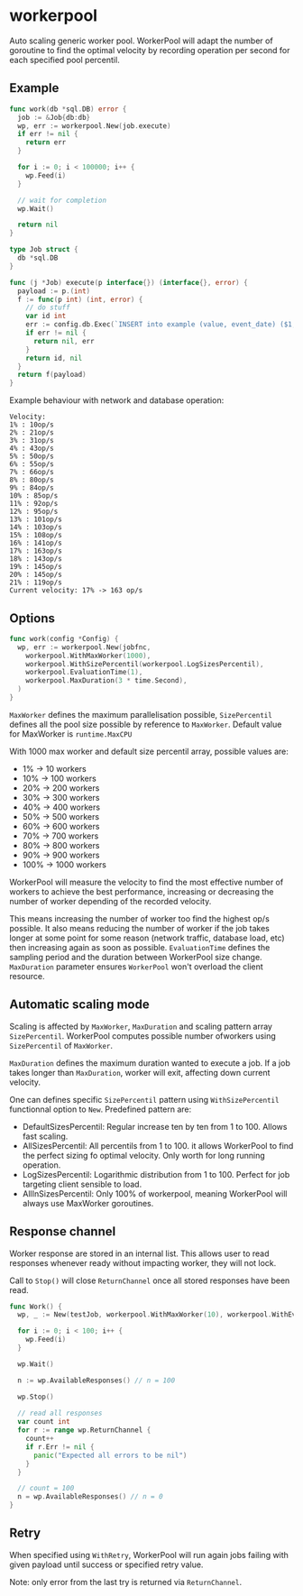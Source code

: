 # workerpool

Auto scaling generic worker pool. WorkerPool will adapt the number of goroutine to find the optimal velocity by recording operation per second for each specified pool percentil.

## Example

```go
func work(db *sql.DB) error {
  job := &Job{db:db}
  wp, err := workerpool.New(job.execute)
  if err != nil {
    return err
  }

  for i := 0; i < 100000; i++ {
    wp.Feed(i)
  }

  // wait for completion
  wp.Wait()

  return nil
}

type Job struct {
  db *sql.DB
}

func (j *Job) execute(p interface{}) (interface{}, error) {
  payload := p.(int)
  f := func(p int) (int, error) {
    // do stuff
    var id int
    err := config.db.Exec(`INSERT into example (value, event_date) ($1, NOW()) RETURNING id`, p).Scan(&id)
    if err != nil {
      return nil, err
    }
    return id, nil
  }
  return f(payload)
}
```

Example behaviour with network and database operation:
```
Velocity:
1% : 10op/s
2% : 21op/s
3% : 31op/s
4% : 43op/s
5% : 50op/s
6% : 55op/s
7% : 66op/s
8% : 80op/s
9% : 84op/s
10% : 85op/s
11% : 92op/s
12% : 95op/s
13% : 101op/s
14% : 103op/s
15% : 108op/s
16% : 141op/s
17% : 163op/s
18% : 143op/s
19% : 145op/s
20% : 145op/s
21% : 119op/s
Current velocity: 17% -> 163 op/s
```

## Options

```go
func work(config *Config) {
  wp, err := workerpool.New(jobfnc,
    workerpool.WithMaxWorker(1000),
    workerpool.WithSizePercentil(workerpool.LogSizesPercentil),
    workerpool.EvaluationTime(1),
    workerpool.MaxDuration(3 * time.Second),
  )
}
```

`MaxWorker` defines the maximum parallelisation possible, `SizePercentil` defines all the pool size possible by reference to `MaxWorker`. Default value for MaxWorker is `runtime.MaxCPU`

With 1000 max worker and default size percentil array, possible values are:
  * 1% -> 10 workers
  * 10% -> 100 workers
  * 20% -> 200 workers
  * 30% -> 300 workers
  * 40% -> 400 workers
  * 50% -> 500 workers
  * 60% -> 600 workers
  * 70% -> 700 workers
  * 80% -> 800 workers
  * 90% -> 900 workers
  * 100% -> 1000 workers

WorkerPool will measure the velocity to find the most effective number of workers to achieve the best performance, increasing or decreasing the number of worker depending of the recorded velocity.

This means increasing the number of worker too find the highest op/s possible. It also means reducing the number of worker if the job takes longer at some point for some reason (network traffic, database load, etc) then increasing again as soon as possible. `EvaluationTime` defines the sampling period and the duration between WorkerPool size change. `MaxDuration` parameter ensures `WorkerPool` won't overload the client resource.

## Automatic scaling mode

Scaling is affected by `MaxWorker`, `MaxDuration` and scaling pattern array `SizePercentil`. WorkerPool computes possible number ofworkers using `SizePercentil` of `MaxWorker`.

`MaxDuration` defines the maximum duration wanted to execute a job. If a job takes longer than `MaxDuration`, worker will exit, affecting down current velocity.

One can defines specific `SizePercentil` pattern using `WithSizePercentil` functionnal option to `New`.
Predefined pattern are:
  * DefaultSizesPercentil: Regular increase ten by ten from 1 to 100. Allows fast scaling.
  * AllSizesPercentil: All percentils from 1 to 100. it allows WorkerPool to find the perfect sizing fo optimal velocity. Only worth for long running operation.
  * LogSizesPercentil: Logarithmic distribution from 1 to 100. Perfect for job targeting client sensible to load.
  * AllInSizesPercentil: Only 100% of workerpool, meaning WorkerPool will always use MaxWorker goroutines.

## Response channel

Worker response are stored in an internal list. This allows user to read responses whenever ready without impacting worker, they will not lock.

Call to `Stop()` will close `ReturnChannel` once all stored responses have been read.

```go
func Work() {
  wp, _ := New(testJob, workerpool.WithMaxWorker(10), workerpool.WithEvaluationTime(1))

  for i := 0; i < 100; i++ {
    wp.Feed(i)
  }

  wp.Wait()

  n := wp.AvailableResponses() // n = 100

  wp.Stop()
	
  // read all responses
  var count int
  for r := range wp.ReturnChannel {
    count++
    if r.Err != nil {
      panic("Expected all errors to be nil")
    }
  }

  // count = 100
  n = wp.AvailableResponses() // n = 0
}
```
## Retry

When specified using `WithRetry`, WorkerPool will run again jobs failing with given
payload until success or specified retry value.

Note: only error from the last try is returned via `ReturnChannel`.

